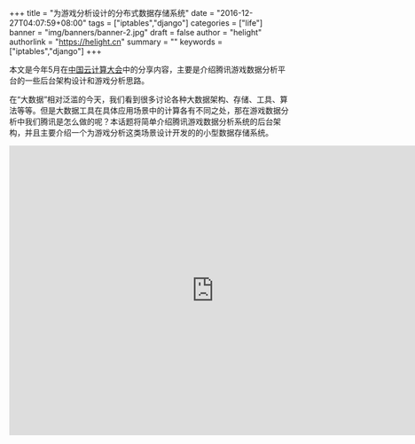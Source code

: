 +++
title = "为游戏分析设计的分布式数据存储系统"
date = "2016-12-27T04:07:59+08:00"
tags = ["iptables","django"]
categories = ["life"]
banner = "img/banners/banner-2.jpg"
draft = false
author = "helight"
authorlink = "https://helight.cn"
summary = ""
keywords = ["iptables","django"]
+++

本文是今年5月在<a href="http://cctc.csdn.net/m/zone/cctc2016/guest_detail?id=2472&amp;title=%E5%A4%A7%E6%95%B0%E6%8D%AE%E6%A0%B8%E5%BF%83%E6%8A%80%E6%9C%AF%E4%B8%8E%E5%BA%94%E7%94%A8%E5%AE%9E%E6%88%98%E5%B3%B0%E4%BC%9A" target="_blank">中国云计算大会</a>中的分享内容，主要是介绍腾讯游戏数据分析平台的一些后台架构设计和游戏分析思路。

在“大数据”相对泛滥的今天，我们看到很多讨论各种大数据架构、存储、工具、算法等等。但是大数据工具在具体应用场景中的计算各有不同之处，那在游戏数据分析中我们腾讯是怎么做的呢？本话题将简单介绍腾讯游戏数据分析系统的后台架构，并且主要介绍一个为游戏分析这类场景设计开发的的小型数据存储系统。

<iframe class="preview-iframe" src="http://download.csdn.net/source/preview/9522515/11be68f3cf1f11dcffaa1b4f5b3ef5e0" width="738" height="523" frameborder="0" scrolling="no"></iframe>